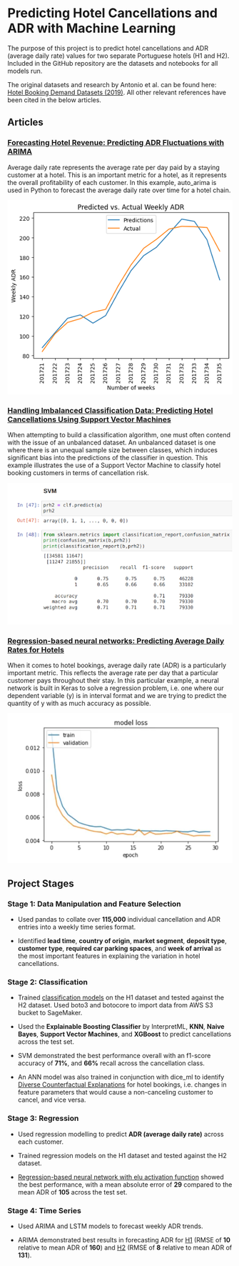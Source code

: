 # Predicting Hotel Cancellations and ADR with Machine Learning

The purpose of this project is to predict hotel cancellations and ADR (average daily rate) values for two separate Portuguese hotels (H1 and H2). Included in the GitHub repository are the datasets and notebooks for all models run.

The original datasets and research by Antonio et al. can be found here: [Hotel Booking Demand Datasets (2019)](https://www.sciencedirect.com/science/article/pii/S2352340918315191). All other relevant references have been cited in the below articles.

## Articles

### [Forecasting Hotel Revenue: Predicting ADR Fluctuations with ARIMA](https://www.michael-grogan.com/articles/forecasting-adr-arima.html)

Average daily rate represents the average rate per day paid by a staying customer at a hotel. This is an important metric for a hotel, as it represents the overall profitability of each customer. In this example, auto_arima is used in Python to forecast the average daily rate over time for a hotel chain.

[![hotel-adr-7](hotel-adr-7.png)](https://www.michael-grogan.com/articles/forecasting-adr-arima.html)

### [Handling Imbalanced Classification Data: Predicting Hotel Cancellations Using Support Vector Machines](https://www.michael-grogan.com/articles/hotel-cancellations-svm.html)

When attempting to build a classification algorithm, one must often contend with the issue of an unbalanced dataset. An unbalanced dataset is one where there is an unequal sample size between classes, which induces significant bias into the predictions of the classifier in question. This example illustrates the use of a Support Vector Machine to classify hotel booking customers in terms of cancellation risk.

[![svm-2](svm-2.png)](https://www.michael-grogan.com/articles/hotel-cancellations-svm.html)

### [Regression-based neural networks: Predicting Average Daily Rates for Hotels](https://www.michael-grogan.com/articles/regression-based-neural-network.html)

When it comes to hotel bookings, average daily rate (ADR) is a particularly important metric. This reflects the average rate per day that a particular customer pays throughout their stay. In this particular example, a neural network is built in Keras to solve a regression problem, i.e. one where our dependent variable (y) is in interval format and we are trying to predict the quantity of y with as much accuracy as possible.

[![regression-2](regression-2.png)](https://www.michael-grogan.com/articles/regression-based-neural-network.html)

## Project Stages

### Stage 1: Data Manipulation and Feature Selection

- Used pandas to collate over **115,000** individual cancellation and ADR entries into a weekly time series format.

- Identified **lead time**, **country of origin**, **market segment**, **deposit type**, **customer type**, **required car parking spaces**, and **week of arrival** as the most important features in explaining the variation in hotel cancellations.

### Stage 2: Classification

- Trained [classification models](https://github.com/MGCodesandStats/hotel-modelling/blob/master/classification.ipynb) on the H1 dataset and tested against the H2 dataset. Used boto3 and botocore to import data from AWS S3 bucket to SageMaker.

- Used the **Explainable Boosting Classifier** by InterpretML, **KNN**, **Naive Bayes**, **Support Vector Machines**, and **XGBoost** to predict cancellations across the test set.

- SVM demonstrated the best performance overall with an f1-score accuracy of **71%**, and **66%** recall across the cancellation class.

- An ANN model was also trained in conjunction with dice_ml to identify [Diverse Counterfactual Explanations](https://github.com/MGCodesandStats/hotel-modelling/blob/master/interpretml-dice-ml.ipynb) for hotel bookings, i.e. changes in feature parameters that would cause a non-canceling customer to cancel, and vice versa.

### Stage 3: Regression

- Used regression modelling to predict **ADR (average daily rate)** across each customer.

- Trained regression models on the H1 dataset and tested against the H2 dataset.

- [Regression-based neural network with elu activation function](https://github.com/MGCodesandStats/hotel-modelling/blob/master/regression-nn-elu.ipynb) showed the best performance, with a mean absolute error of **29** compared to the mean ADR of **105** across the test set.

### Stage 4: Time Series

- Used ARIMA and LSTM models to forecast weekly ADR trends. 

- ARIMA demonstrated best results in forecasting ADR for [H1](https://github.com/MGCodesandStats/hotel-modelling/blob/master/timeseries-arima-adr-h1.ipynb) (RMSE of **10** relative to mean ADR of **160**) and [H2](https://github.com/MGCodesandStats/hotel-modelling/blob/master/timeseries-arima-adr-h2.ipynb) (RMSE of **8** relative to mean ADR of **131**).
